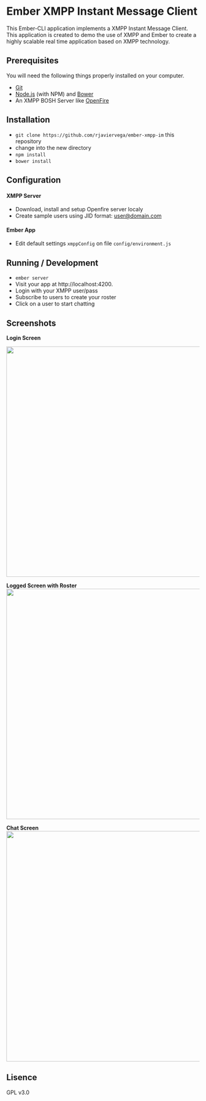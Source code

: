 # Ember XMPP Instant Message Client

This Ember-CLI application implements a XMPP Instant Message Client. This application is created to demo the use of XMPP and Ember to create a highly scalable real time application based on XMPP technology.

## Prerequisites

You will need the following things properly installed on your computer.

* [Git](http://git-scm.com/)
* [Node.js](http://nodejs.org/) (with NPM) and [Bower](http://bower.io/)
* An XMPP BOSH Server like [OpenFire](https://www.igniterealtime.org/projects/openfire/)

## Installation

* `git clone https://github.com/rjaviervega/ember-xmpp-im` this repository
* change into the new directory
* `npm install`
* `bower install`


## Configuration

#### XMPP Server
* Download, install and setup Openfire server localy
* Create sample users using JID format: user@domain.com

#### Ember App 
* Edit default settings `xmppConfig` on file `config/environment.js`

## Running / Development

* `ember server`
* Visit your app at http://localhost:4200.
* Login with your XMPP user/pass
* Subscribe to users to create your roster
* Click on a user to start chatting

## Screenshots

**Login Screen**

<img src="https://raw.githubusercontent.com/rjaviervega/ember-xmpp-im/master/screenshots/Screen%20Shot%202014-12-26%20at%208.20.15%20PM.png" width="600"/>

**Logged Screen with Roster**
<img src="https://raw.githubusercontent.com/rjaviervega/ember-xmpp-im/master/screenshots/Screen%20Shot%202014-12-26%20at%208.20.25%20PM.png" width="600">

**Chat Screen**
<img src="https://raw.githubusercontent.com/rjaviervega/ember-xmpp-im/master/screenshots/Screen%20Shot%202014-12-26%20at%208.21.54%20PM.png" width="600">

## Lisence 

GPL v3.0


